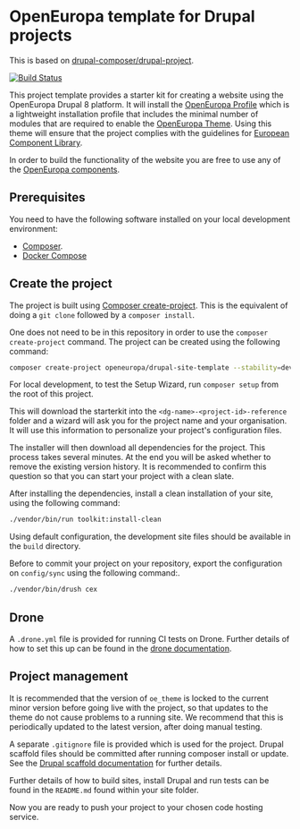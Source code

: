 # OpenEuropa template for Drupal projects

This is based on [drupal-composer/drupal-project](https://github.com/drupal-composer/drupal-project).

[![Build Status](https://drone.fpfis.eu/api/badges/openeuropa/drupal-site-template/status.svg?branch=master)](https://drone.fpfis.eu/openeuropa/drupal-site-template)

This project template provides a starter kit for creating a website using the
OpenEuropa Drupal 8 platform. It will install the [OpenEuropa Profile](https://github.com/openeuropa/oe_profile)
which is a lightweight installation profile that includes the minimal number
of modules that are required to enable the [OpenEuropa Theme](https://github.com/openeuropa/oe_theme).
Using this theme will ensure that the project complies with the guidelines for
[European Component Library](https://github.com/ec-europa/europa-component-library).

In order to build the functionality of the website you are free to use any of the
[OpenEuropa components](https://github.com/openeuropa/openeuropa/blob/master/docs/openeuropa-components.md).

## Prerequisites

You need to have the following software installed on your local development environment:

* [Composer](https://getcomposer.org/doc/00-intro.md#installation-linux-unix-osx).
* [Docker Compose](https://docs.docker.com/compose/install/)

## Create the project

The project is built using [Composer create-project](https://getcomposer.org/doc/03-cli.md#create-project).
This is the equivalent of doing a `git clone` followed by a `composer install`.

One does not need to be in this repository in order to use the `composer create-project` command. 
The project can be created using the following command:

```bash
composer create-project openeuropa/drupal-site-template --stability=dev <dg-name>-<project-id>-reference
```

For local development, to test the Setup Wizard, run `composer setup` from the root of this project.

This will download the starterkit into the `<dg-name>-<project-id>-reference` folder and a
wizard will ask you for the project name and your organisation. It will use this
information to personalize your project's configuration files.

The installer will then download all dependencies for the project. This process
takes several minutes. At the end you will be asked whether to remove the
existing version history. It is recommended to confirm this question so that you
can start your project with a clean slate.

After installing the dependencies, install a clean installation of your site, using the following command:

```bash
./vendor/bin/run toolkit:install-clean
```

Using default configuration, the development site files should be available in the `build` directory.

Before to commit your project on your repository, export the configuration on `config/sync`
using the following command:.

```bash
./vendor/bin/drush cex
```

## Drone

A `.drone.yml` file is provided for running CI tests on Drone. Further details of how to set this up can be found in the
 [drone documentation](https://docs.drone.io/).
 
## Project management
 
It is recommended that the version of `oe_theme` is locked to the current minor version before going live with the 
project, so that updates to the theme do not cause problems to a running site. We recommend that this is periodically 
updated to the latest version, after doing manual testing.

A separate `.gitignore` file is provided which is used for the project. Drupal scaffold files should be committed after 
running composer install or update. See the 
[Drupal scaffold documentation](https://github.com/drupal-composer/drupal-scaffold/blob/master/README.md#limitation)
for further details.

Further details of how to build sites, install Drupal and run tests can be found in the `README.md` found within your site
 folder. 

Now you are ready to push your project to your chosen code hosting service.
